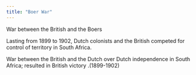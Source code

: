 ```yaml
---
title: "Boer War"
---
```

War between the British and the Boers

Lasting from 1899 to 1902, Dutch colonists and the British competed for control of territory in South Africa.

War between the British and the Dutch over Dutch independence in South Africa; resulted in British victory .(1899-1902)

